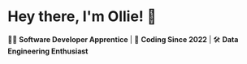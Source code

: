 # Hey there, I'm Ollie! 👋

👨‍💻 **Software Developer Apprentice** | 📅 **Coding Since 2022** | 🛠️ **Data Engineering Enthusiast**
